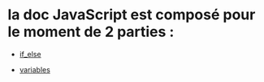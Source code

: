 # la doc JavaScript est composé pour le moment de 2 parties : 

* [if_else](if_else.md)

* [variables](variables.md)